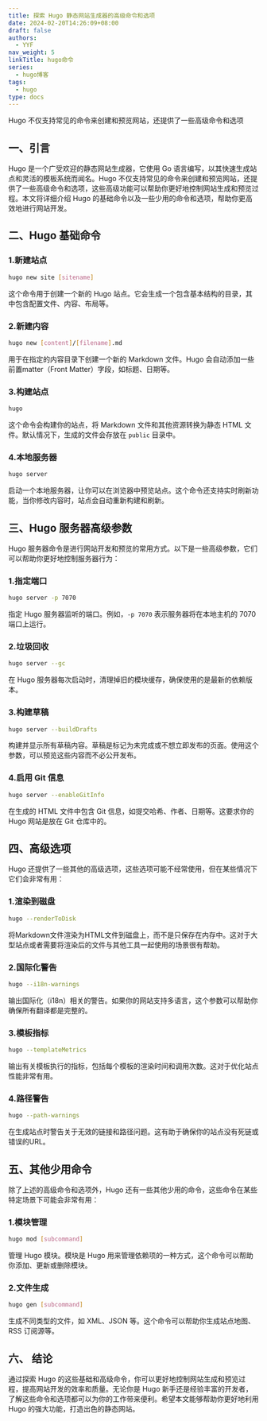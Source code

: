 ```yaml
---
title: 探索 Hugo 静态网站生成器的高级命令和选项
date: 2024-02-20T14:26:09+08:00
draft: false
authors:
  - YYF
nav_weight: 5
linkTitle: hugo命令
series:
  - hugo博客
tags:
  - hugo
type: docs
---
```

Hugo 不仅支持常见的命令来创建和预览网站，还提供了一些高级命令和选项

<!---more-->
## 一、引言
Hugo 是一个广受欢迎的静态网站生成器，它使用 Go 语言编写，以其快速生成站点和灵活的模板系统而闻名。Hugo 不仅支持常见的命令来创建和预览网站，还提供了一些高级命令和选项，这些高级功能可以帮助你更好地控制网站生成和预览过程。本文将详细介绍 Hugo 的基础命令以及一些少用的命令和选项，帮助你更高效地进行网站开发。
## 二、Hugo 基础命令
### 1.新建站点
```bash
hugo new site [sitename]
```
这个命令用于创建一个新的 Hugo 站点。它会生成一个包含基本结构的目录，其中包含配置文件、内容、布局等。
### 2.新建内容
```bash
hugo new [content]/[filename].md
```
用于在指定的内容目录下创建一个新的 Markdown 文件。Hugo 会自动添加一些前置matter（Front Matter）字段，如标题、日期等。
### 3.构建站点
```bash
hugo
```
这个命令会构建你的站点，将 Markdown 文件和其他资源转换为静态 HTML 文件。默认情况下，生成的文件会存放在 `public` 目录中。
### 4.本地服务器
```bash
hugo server
```
启动一个本地服务器，让你可以在浏览器中预览站点。这个命令还支持实时刷新功能，当你修改内容时，站点会自动重新构建和刷新。
## 三、Hugo 服务器高级参数
Hugo 服务器命令是进行网站开发和预览的常用方式。以下是一些高级参数，它们可以帮助你更好地控制服务器行为：
### 1.指定端口
```bash
hugo server -p 7070
```
指定 Hugo 服务器监听的端口。例如，`-p 7070` 表示服务器将在本地主机的 7070 端口上运行。
### 2.垃圾回收
```bash
hugo server --gc
```
在 Hugo 服务器每次启动时，清理掉旧的模块缓存，确保使用的是最新的依赖版本。
### 3.构建草稿
```bash
hugo server --buildDrafts
```
构建并显示所有草稿内容。草稿是标记为未完成或不想立即发布的页面。使用这个参数，可以预览这些内容而不必公开发布。
### 4.启用 Git 信息
```bash
hugo server --enableGitInfo
```
在生成的 HTML 文件中包含 Git 信息，如提交哈希、作者、日期等。这要求你的 Hugo 网站是放在 Git 仓库中的。
## 四、高级选项
Hugo 还提供了一些其他的高级选项，这些选项可能不经常使用，但在某些情况下它们会非常有用：
### 1.渲染到磁盘
```bash
hugo --renderToDisk
```
将Markdown文件渲染为HTML文件到磁盘上，而不是只保存在内存中。这对于大型站点或者需要将渲染后的文件与其他工具一起使用的场景很有帮助。
### 2.国际化警告
```bash
hugo --i18n-warnings
```
输出国际化（i18n）相关的警告。如果你的网站支持多语言，这个参数可以帮助你确保所有翻译都是完整的。
### 3.模板指标
```bash
hugo --templateMetrics
```
输出有关模板执行的指标，包括每个模板的渲染时间和调用次数。这对于优化站点性能非常有用。
### 4.路径警告
```bash
hugo --path-warnings
```
在生成站点时警告关于无效的链接和路径问题。这有助于确保你的站点没有死链或错误的URL。
## 五、其他少用命令
除了上述的高级命令和选项外，Hugo 还有一些其他少用的命令，这些命令在某些特定场景下可能会非常有用：
### 1.模块管理
```bash
hugo mod [subcommand]
```
管理 Hugo 模块。模块是 Hugo 用来管理依赖项的一种方式，这个命令可以帮助你添加、更新或删除模块。
### 2.文件生成
```bash
hugo gen [subcommand]
```
生成不同类型的文件，如 XML、JSON 等。这个命令可以帮助你生成站点地图、RSS 订阅源等。
## 六、 结论
通过探索 Hugo 的这些基础和高级命令，你可以更好地控制网站生成和预览过程，提高网站开发的效率和质量。无论你是 Hugo 新手还是经验丰富的开发者，了解这些命令和选项都可以为你的工作带来便利。希望本文能够帮助你更好地利用 Hugo 的强大功能，打造出色的静态网站。

